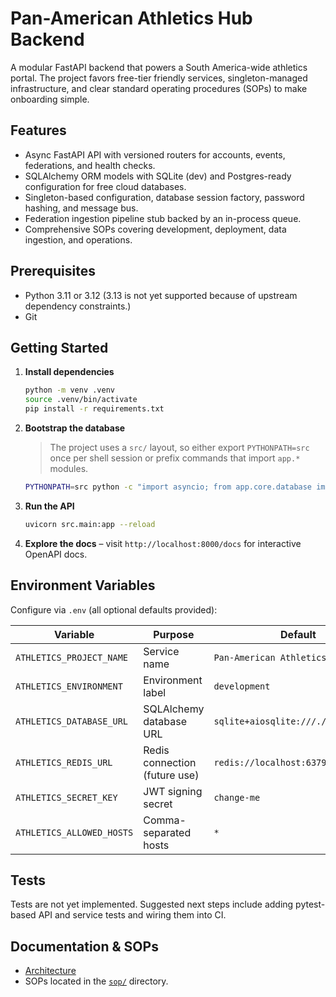 # Pan-American Athletics Hub Backend

A modular FastAPI backend that powers a South America-wide athletics portal. The project favors free-tier friendly services, singleton-managed infrastructure, and clear standard operating procedures (SOPs) to make onboarding simple.

## Features
- Async FastAPI API with versioned routers for accounts, events, federations, and health checks.
- SQLAlchemy ORM models with SQLite (dev) and Postgres-ready configuration for free cloud databases.
- Singleton-based configuration, database session factory, password hashing, and message bus.
- Federation ingestion pipeline stub backed by an in-process queue.
- Comprehensive SOPs covering development, deployment, data ingestion, and operations.

## Prerequisites
- Python 3.11 or 3.12 (3.13 is not yet supported because of upstream dependency constraints.)
- Git

## Getting Started
1. **Install dependencies**
   ```bash
   python -m venv .venv
   source .venv/bin/activate
   pip install -r requirements.txt
   ```
2. **Bootstrap the database**
   > The project uses a `src/` layout, so either export `PYTHONPATH=src` once per shell session or prefix commands that import `app.*` modules.
   ```bash
   PYTHONPATH=src python -c "import asyncio; from app.core.database import init_models; asyncio.run(init_models())"
   ```
3. **Run the API**
   ```bash
   uvicorn src.main:app --reload
   ```
4. **Explore the docs** – visit `http://localhost:8000/docs` for interactive OpenAPI docs.

## Environment Variables
Configure via `.env` (all optional defaults provided):

| Variable | Purpose | Default |
| --- | --- | --- |
| `ATHLETICS_PROJECT_NAME` | Service name | `Pan-American Athletics Hub` |
| `ATHLETICS_ENVIRONMENT` | Environment label | `development` |
| `ATHLETICS_DATABASE_URL` | SQLAlchemy database URL | `sqlite+aiosqlite:///./data/app.db` |
| `ATHLETICS_REDIS_URL` | Redis connection (future use) | `redis://localhost:6379/0` |
| `ATHLETICS_SECRET_KEY` | JWT signing secret | `change-me` |
| `ATHLETICS_ALLOWED_HOSTS` | Comma-separated hosts | `*` |

## Tests
Tests are not yet implemented. Suggested next steps include adding pytest-based API and service tests and wiring them into CI.

## Documentation & SOPs
- [Architecture](docs/architecture.md)
- SOPs located in the [`sop/`](sop) directory.
